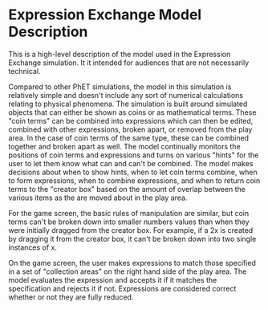 # Expression Exchange Model Description

This is a high-level description of the model used in the Expression Exchange simulation. It it intended for audiences
that are not necessarily technical.

Compared to other PhET simulations, the model in this simulation is relatively simple and doesn't include any sort of
numerical calculations relating to physical phenomena. The simulation is built around simulated objects that can either
be shown as coins or as mathematical terms. These "coin terms" can be combined into expressions which can then be
edited, combined with other expressions, broken apart, or removed from the play area. In the case of coin terms of the
same type, these can be combined together and broken apart as well. The model continually monitors the positions of
coin terms and expressions and turns on various "hints" for the user to let them know what can and can't be combined.
The model makes decisions about when to show hints, when to let coin terms combine, when to form expressions, when to
combine expressions, and when to return coin terms to the "creator box" based on the amount of overlap between the
various items as the are moved about in the play area.

For the game screen, the basic rules of manipulation are similar, but coin terms can't be broken down into smaller
numbers values than when they were initially dragged from the creator box. For example, if a 2x is created by dragging
it from the creator box, it can't be broken down into two single instances of x.

On the game screen, the user makes expressions to match those specified in a set of "collection areas" on the right
hand side of the play area. The model evaluates the expression and accepts it if it matches the specification and
rejects it if not. Expressions are considered correct whether or not they are fully reduced.
